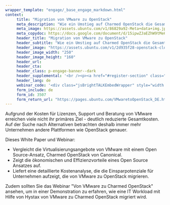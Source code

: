 ```yaml
---
wrapper_template: "engage/_base_engage_markdown.html"
context:
     title: "Migration von VMware zu OpenStack"
     meta_description: "Wie ein Umstieg auf Charmed OpenStack die Gesamtkosten spürbar senken kann."
     meta_image: https://assets.ubuntu.com/v1/86829a92-Meta+data+img.jpg
     meta_copydoc: https://docs.google.com/document/d/15ipwZJaEZhW9tMe6ISsRfEebrjaw1U5Pznfm5SQqY5k/edit
     header_title: "Migration von VMware zu OpenStack"
     header_subtitle: "Wie ein Umstieg auf Charmed OpenStack die Gesamtkosten spürbar senken kann"
     header_image: "https://assets.ubuntu.com/v1/2d935f28-openstack-cloud.svg"
     header_image_width: "250"
     header_image_height: "160"
     header_url:
     header_cta:
     header_class: p-engage-banner--dark
     header_supplemental: '<br /><p><a href="#register-section" class="p-button--positive">White Paper lesen</a> <a href="#webinar" class="p-button--neutral">Webinar ansehen</a></p>'
     header_lang: de
     webinar_code: '<div class="jsBrightTALKEmbedWrapper" style="width:100%; height:100%; position:relative;background: #FFFFFF;"><script class="jsBrightTALKEmbedConfig" type="application/json">{ "channelId" : 17086, "language": "de-de", "commId" : 384086, "displayMode" : "standalone", "height" : "auto" }</script><script src="https://www.brighttalk.com/clients/js/player-embed/player-embed.js" class="jsBrightTALKEmbed"></script></div>'
     form_include: de
     form_id: 3507
     form_return_url: "https://pages.ubuntu.com/VMwaretoOpenStack_DE.html"
---
```


Aufgrund der Kosten für Lizenzen, Support und Beratung von VMware erreichen viele nicht ihr primäres Ziel - deutlich reduzierte Gesamtkosten. Auf der Suche nach Alternativen betrachten deshalb immer mehr Unternehmen andere Plattformen wie OpenStack genauer.

Dieses White Paper und Webinar:

<ul class="p-list">
     <li class="p-list__item is-ticked">Vergleicht die Virtualisierungsangebote von VMware mit einem Open Source-Ansatz, Charmed OpenStack von Canonical.</li>
     <li class="p-list__item is-ticked">Zeigt die ökonomischen und Effizienzvorteile eines Open Source Ansatzes auf.</li>
     <li class="p-list__item is-ticked">Liefert eine detaillierte Kostenanalyse, die die Einsparpotenziale für Unternehmen aufzeigt, die von VMware zu OpenStack migrieren. </li>
</ul>

Zudem sollten Sie das Webinar "Von VMware zu Charmed OpenStack" ansehen, um in einer Demonstration zu erfahren, wie eine IT Workload mit Hilfe von Hystax von VMware zu Charmed OpenStack migriert wird.
